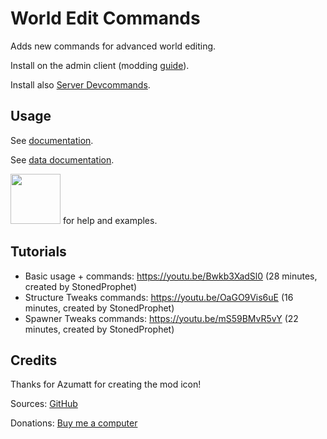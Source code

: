 # World Edit Commands

  Adds new commands for advanced world editing.

  Install on the admin client (modding [guide](https://youtu.be/L9ljm2eKLrk)).

  Install also [Server Devcommands](https://valheim.thunderstore.io/package/JereKuusela/Server_devcommands/).

## Usage

  See [documentation](https://github.com/JereKuusela/valheim-world_edit_commands/blob/main/README.md).
  
  See [data documentation](https://github.com/JereKuusela/valheim-world_edit_commands/blob/main/README_data.md).

  [<img width="80px" style="margin-bottom: -4" src="https://cdn.prod.website-files.com/6257adef93867e50d84d30e2/636e0b5493894cf60b300587_full_logo_white_RGB.svg">](https://discord.gg/VFRJcPwUdm) for help and examples.

## Tutorials

- Basic usage + commands: <https://youtu.be/Bwkb3XadSl0> (28 minutes, created by StonedProphet)
- Structure Tweaks commands: <https://youtu.be/OaGO9Vis6uE> (16 minutes, created by StonedProphet)
- Spawner Tweaks commands: <https://youtu.be/mS59BMvR5vY> (22 minutes, created by StonedProphet)

## Credits

  Thanks for Azumatt for creating the mod icon!

  Sources: [GitHub](https://github.com/JereKuusela/valheim-world_edit_commands)

  Donations: [Buy me a computer](https://www.buymeacoffee.com/jerekuusela)
